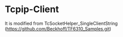 # Tcpip-Client

It is modified from TcSocketHelper_SingleClientString (https://github.com/Beckhoff/TF6310_Samples.git)
